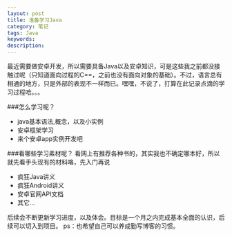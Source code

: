 ```yaml
---
layout: post
title: 准备学习Java
category: 笔记
tags: Java
keywords: 
description: 
---
```


最近需要做安卓开发，所以需要具备Java以及安卓知识，可是这些我之前都没接触过呢（只知道面向过程的C==，之前也没有面向对象的基础）。不过，语言总有相通的地方，只是外部的表现不一样而已。嘿嘿，不说了，打算在此记录点滴的学习过程哈。。。

###怎么学习呢？

- java基本语法,概念，以及小实例
- 安卓框架学习
- 来个安卓app实例开发吧

###看哪些学习素材呢？
看网上有推荐各种书的，其实我也不确定哪本好，所以就先看手头现有的材料咯，先入门再说
- 疯狂Java讲义
- 疯狂Android讲义
- 安卓官网API文档
- 其它...

后续会不断更新学习进度，以及体会。目标是一个月之内完成基本全面的认识，后续可以切入到项目。
ps：也希望自己可以养成勤写博客的习惯。
